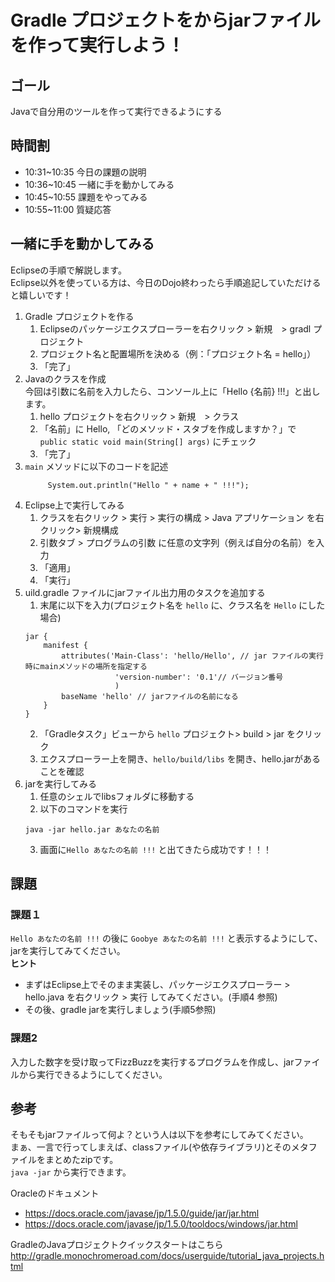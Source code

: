 # Gradle プロジェクトをからjarファイルを作って実行しよう！
## ゴール
Javaで自分用のツールを作って実行できるようにする

## 時間割
- 10:31~10:35 今日の課題の説明
- 10:36~10:45 一緒に手を動かしてみる
- 10:45~10:55 課題をやってみる
- 10:55~11:00 質疑応答

## 一緒に手を動かしてみる
Eclipseの手順で解説します。  
Eclipse以外を使っている方は、今日のDojo終わったら手順追記していただけると嬉しいです！

1. Gradle プロジェクトを作る  
   1. Eclipseのパッケージエクスプローラーを右クリック > 新規　> gradl プロジェクト
   2. プロジェクト名と配置場所を決める（例：「プロジェクト名 = hello」）
   3. 「完了」
2. Javaのクラスを作成  
   今回は引数に名前を入力したら、コンソール上に「Hello {名前} !!!」と出します。  
   1. hello プロジェクトを右クリック > 新規　> クラス
   2. 「名前」に Hello, 「どのメソッド・スタブを作成しますか？」で `public static void main(String[] args)` にチェック
   3. 「完了」
3. `main` メソッドに以下のコードを記述
   ```		String name = args[0];
		System.out.println("Hello " + name + " !!!");
    ```
4. Eclipse上で実行してみる  
    1. クラスを右クリック > 実行 > 実行の構成 > Java アプリケーション を右クリック> 新規構成
    2. 引数タブ > プログラムの引数 に任意の文字列（例えば自分の名前）を入力
    3. 「適用」
    4. 「実行」
5. uild.gradle ファイルにjarファイル出力用のタスクを追加する
    1. 末尾に以下を入力(プロジェクト名を `hello` に、クラス名を `Hello` にした場合)
    ```
    jar {
        manifest {
            attributes('Main-Class': 'hello/Hello', // jar ファイルの実行時にmainメソッドの場所を指定する
                        'version-number': '0.1'// バージョン番号
                        )
            baseName 'hello' // jarファイルの名前になる
        }
    }
    ```
    2. 「Gradleタスク」ビューから `hello` プロジェクト> build > jar をクリック
    3. エクスプローラー上を開き、`hello/build/libs` を開き、hello.jarがあることを確認
6. jarを実行してみる  
    1. 任意のシェルでlibsフォルダに移動する
    2. 以下のコマンドを実行  
    ```
    java -jar hello.jar あなたの名前
    ```
    3. 画面に`Hello あなたの名前 !!!` と出てきたら成功です！！！

## 課題
### 課題１
`Hello あなたの名前 !!!`  の後に `Goobye あなたの名前 !!!` と表示するようにして、 jarを実行してみてください。  
**ヒント**  
- まずはEclipse上でそのまま実装し、パッケージエクスプローラー > hello.java を右クリック > 実行 してみてください。(手順4 参照)
- その後、gradle jarを実行しましょう(手順5参照)

### 課題2
入力した数字を受け取ってFizzBuzzを実行するプログラムを作成し、jarファイルから実行できるようにしてください。

## 参考
そもそもjarファイルって何よ？という人は以下を参考にしてみてください。  
まぁ、一言で行ってしまえば、classファイル(や依存ライブラリ)とそのメタファイルをまとめたzipです。  
`java -jar` から実行できます。  

Oracleのドキュメント
- https://docs.oracle.com/javase/jp/1.5.0/guide/jar/jar.html  
- https://docs.oracle.com/javase/jp/1.5.0/tooldocs/windows/jar.html  

GradleのJavaプロジェクトクイックスタートはこちら  
http://gradle.monochromeroad.com/docs/userguide/tutorial_java_projects.html
